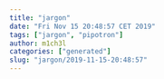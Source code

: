 ```yaml
---
title: "jargon"
date: "Fri Nov 15 20:48:57 CET 2019"
tags: ["jargon", "pipotron"]
author: m1ch3l
categories: ["generated"]
slug: "jargon/2019-11-15-20:48:57"
---
```



